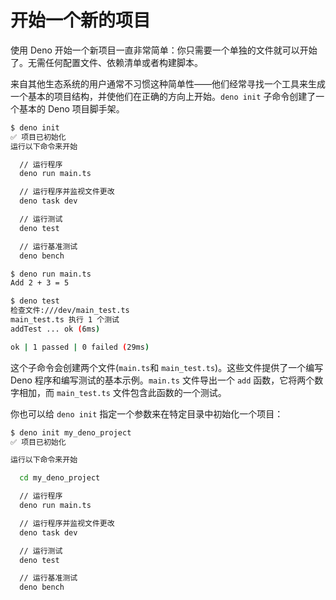 # 开始一个新的项目

使用 Deno
开始一个新项目一直非常简单：你只需要一个单独的文件就可以开始了。无需任何配置文件、依赖清单或者构建脚本。

来自其他生态系统的用户通常不习惯这种简单性——他们经常寻找一个工具来生成一个基本的项目结构，并使他们在正确的方向上开始。`deno init`
子命令创建了一个基本的 Deno 项目脚手架。

```sh
$ deno init
✅ 项目已初始化
运行以下命令来开始

  // 运行程序
  deno run main.ts

  // 运行程序并监视文件更改
  deno task dev

  // 运行测试
  deno test

  // 运行基准测试
  deno bench

$ deno run main.ts
Add 2 + 3 = 5

$ deno test
检查文件:///dev/main_test.ts
main_test.ts 执行 1 个测试
addTest ... ok (6ms)

ok | 1 passed | 0 failed (29ms)
```

这个子命令会创建两个文件(`main.ts`和 `main_test.ts`)。这些文件提供了一个编写
Deno 程序和编写测试的基本示例。`main.ts` 文件导出一个 `add`
函数，它将两个数字相加，而 `main_test.ts` 文件包含此函数的一个测试。

你也可以给 `deno init` 指定一个参数来在特定目录中初始化一个项目：

```sh
$ deno init my_deno_project
✅ 项目已初始化

运行以下命令来开始

  cd my_deno_project

  // 运行程序
  deno run main.ts

  // 运行程序并监视文件更改
  deno task dev

  // 运行测试
  deno test

  // 运行基准测试
  deno bench
```
